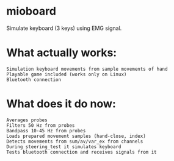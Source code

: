 # mioboard
Simulate keyboard (3 keys) using EMG signal.

# What actually works:

	Simulation keyboard movements from sample movements of hand
	Playable game included (works only on Linux)
	Bluetooth connection

# What does it do now:

	Averages probes
	Filters 50 Hz from probes
	Bandpass 10-45 Hz from probes
	Loads prepared movement samples (hand-close, index)
	Detects movements from sum/av/var_ex from channels
	During steering_test it simulates keyboard
	Tests bluetooth connection and receives signals from it
